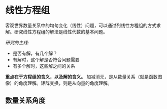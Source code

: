 # 线性方程组
 客观世界数量关系中的均匀变化（线性）问题，可以通过列线性方程组的方式求解。研究线性方程组的解法是线性代数的基本问题。

 _研究的主线:_

- 是否有解，有几个解？
- 有解时，这个解是否符合问题需要
- 有多个解时，这些解之间的关系

**重点在于方程组的含义，以及解的含义。** 
 加减消元，是从数量关系（就是函数图像）的角度理解。矩阵变换，则是从向量的角度理解。

## 数量关系角度

